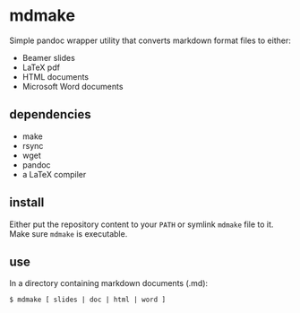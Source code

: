 # mdmake

Simple pandoc wrapper utility that converts markdown format files to either:

- Beamer slides
- LaTeX pdf
- HTML documents
- Microsoft Word documents


## dependencies

- make
- rsync
- wget
- pandoc
- a LaTeX compiler


## install

Either put the repository content to your ```PATH``` or symlink ```mdmake``` file to it.
Make sure ```mdmake``` is executable.


## use

In a directory containing markdown documents (.md):
```Shell
$ mdmake [ slides | doc | html | word ]
```
